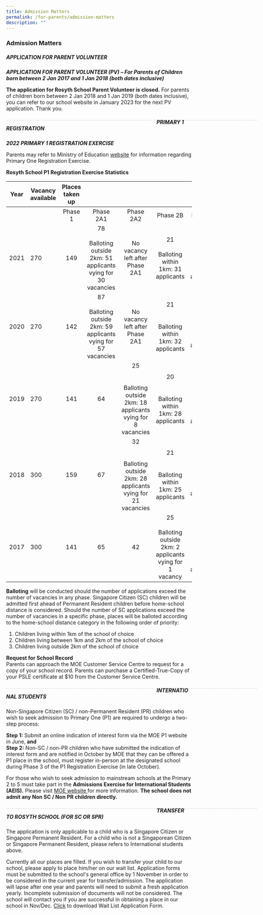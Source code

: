 ```yaml
---
title: Admission Matters
permalink: /for-parents/admission-matters
description: ""
---
```


### Admission Matters

##### APPLICATION FOR PARENT VOLUNTEER  


***APPLICATION FOR PARENT VOLUNTEER (PV) – For Parents of Children born between 2 Jan 2017 and 1 Jan 2018 (both dates inclusive)***

**The application for Rosyth School Parent Volunteer is closed.** For parents of children born between 2 Jan 2018 and 1 Jan 2019 (both dates inclusive), you can refer to our school website in January 2023 for the next PV application. Thank you.

<div style="line-height: 19.6px; width: 408px; float: left;"><div style="margin-top: 8px; margin-bottom: 8px; line-height: 19.6px; width: 680px; border-bottom: 1px dashed rgb(204, 204, 204); height: 1px; clear: both;"></div></div>

##### PRIMARY 1 REGISTRATION

***2022 PRIMARY 1 REGISTRATION EXERCISE***

Parents may refer to Ministry of Education [website](https://www.moe.gov.sg/primary/p1-registration/registration-phases-key-dates) for information regarding Primary One Registration Exercise.  


**Rosyth School P1 Registration Exercise Statistics**

| Year | Vacancy available | Places taken up |  |  |  |  |
|---|---|:---:|:---:|:---:|:---:|:---:|
|   |   | Phase 1 | Phase 2A1 | Phase 2A2 | Phase 2B | Phase 2C |
| 2021 | 270 | 149 | 78<br> <br>Balloting outside 2km: 51 applicants  vying for 30 vacancies |  No<br>vacancy left after Phase 2A1 | 21<br> <br>Balloting within 1km: 31 applicants | 22<br> <br>Balloting within 1km: 99 applicants |
| 2020 | 270  |  142 |  87<br><br>Balloting outside 2km: 59 applicants vying for 57 vacancies |  No<br>vacancy left after Phase 2A1 |  21<br><br><br>Balloting within 1km: 32 applicants | 20 <br><br>Balloting within 1km: 93 applicants  |
|  2019 | 270  |  141 | 64  |  25<br><br><br>Balloting outside 2km: 18 applicants vying for 8 vacancies |  20<br><br><br>Balloting within 1km: 28 applicants |  20<br><br><br>Balloting within 1km: 76 applicants |
|  2018 | 300  | 159  | 67  |  32<br><br><br>Balloting outside 2km: 28 applicants vying for 21 vacancies |  21<br><br><br>Balloting within 1km: 25 applicants | 21 <br><br>Balloting within 1km: 100 applicants |
|  2017 | 300  | 141  | 65  |  42 | 25<br><br>Balloting outside 2km: 2 applicants vying for 1 vacancy   | 27  <br><br><br>Balloting within 1km: 86 applicants |

**Balloting** will be conducted should the number of applications exceed the number of vacancies in any phase. Singapore Citizen (SC) children will be admitted first ahead of Permanent Resident children before home-school distance is considered. Should the number of SC applications exceed the number of vacancies in a specific phase, places will be balloted according to the home-school distance category in the following order of priority: 
1)  Children living within 1km of the school of choice 
2) Children living between 1km and 2km of the school of choice 
3) Children living outside 2km of the school of choice 


**Request for School Record** <br>
Parents can approach the MOE Customer Service Centre to request for a copy of your school record. Parents can purchase a Certified-True-Copy of your PSLE certificate at $10 from the Customer Service Centre.

<div style="line-height: 19.6px; width: 408px; float: left;"><div style="margin-top: 8px; margin-bottom: 8px; line-height: 19.6px; width: 680px; border-bottom: 1px dashed rgb(204, 204, 204); height: 1px; clear: both;"></div></div>

##### INTERNATIONAL STUDENTS

Non-Singapore Citizen (SC) / non-Permanent Resident (PR) children who wish to seek admission to Primary One (P1) are required to undergo a two-step process:

**Step 1:** Submit an online indication of interest form via the MOE P1 website in June, **and** <br>
**Step 2:** Non-SC / non-PR children who have submitted the indication of interest form and are notified in October by MOE that they can be offered a P1 place in the school, must register in-person at the designated school during Phase 3 of the P1 Registration Exercise (in late October). 

For those who wish to seek admission to mainstream schools at the Primary 2 to 5 must take part in the **Admissions Exercise for International Students (AEIS).** Please visit [MOE website ](https://www.moe.gov.sg/admissions/international-students) for more information. **The school does not admit any Non SC / Non PR children directly.**

<div style="line-height: 19.6px; width: 408px; float: left;"><div style="margin-top: 8px; margin-bottom: 8px; line-height: 19.6px; width: 680px; border-bottom: 1px dashed rgb(204, 204, 204); height: 1px; clear: both;"></div></div>

##### TRANSFER TO ROSYTH SCHOOL (FOR SC OR SPR)

The application is only applicable to a child who is a Singapore Citizen or Singapore Permanent Resident. For a child who is not a Singaporean Citizen or Singapore Permanent Resident, please refers to International students above. 

Currently all our places are filled. If you wish to transfer your child to our school, please apply to place him/her on our wait list. Application forms must be submitted to the school's general office by 1 November in order to be considered in the current year for transfer/admission. The application will lapse after one year and parents will need to submit a fresh application yearly. Incomplete submission of documents will not be considered. The school will contact you if you are successful in obtaining a place in our school in Nov/Dec. [Click](/files/Wait%20List%20Application%20Form.pdf) to download Wait List Application Form.